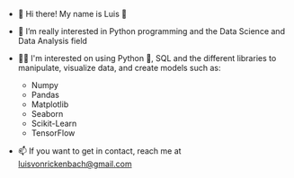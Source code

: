 - 👋 Hi there! My name is Luis 🙂
- 👀 I’m really interested in Python programming and the Data Science and Data Analysis field
- 👨‍💻 I'm interested on using Python 🐍, SQL and the different libraries to manipulate, visualize data, and create models such as:
  - Numpy
  - Pandas
  - Matplotlib
  - Seaborn
  - Scikit-Learn
  - TensorFlow
  
- 📫 If you want to get in contact, reach me at luisvonrickenbach@gmail.com

<!---
luifavr/luifavr is a ✨ special ✨ repository because its `README.md` (this file) appears on your GitHub profile.
You can click the Preview link to take a look at your changes.
--->
